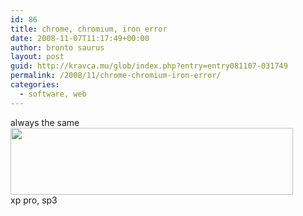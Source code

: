 ```yaml
---
id: 86
title: chrome, chromium, iron error
date: 2008-11-07T11:17:49+00:00
author: bronto saurus
layout: post
guid: http://kravca.mu/glob/index.php?entry=entry081107-031749
permalink: /2008/11/chrome-chromium-iron-error/
categories:
  - software, web
---
```

always the same  
<img src="/images/iron_error.png" width="452" height="107" border="0" alt="" />  
xp pro, sp3